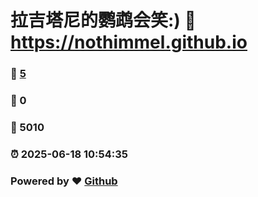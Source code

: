 # 拉吉塔尼的鹦鹉会笑:) :link: https://nothimmel.github.io 
### :page_facing_up: [5](https://nothimmel.github.io/tag.html) 
### :speech_balloon: 0 
### :hibiscus: 5010 
### :alarm_clock: 2025-06-18 10:54:35 
### Powered by :heart: [Github](https://github.com/NotHimmel/NotHimmel.github.io)
